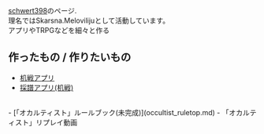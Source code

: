 [schwert398](https://twitter.com/Schwert398)のページ.  
理名ではSkarsna.Melovilijuとして活動しています。  
アプリやTRPGなどを細々と作る

## 作ったもの / 作りたいもの
- [机戦アプリ](https://github.com/schwert398/cerke_code.git)
- [採譜アプリ(机戦)](https://github.com/schwert398/cerke_noter.git)

<br>
- [「オカルティスト」ルールブック(未完成)](occultist_ruletop.md)  
- 「オカルティスト」リプレイ動画
